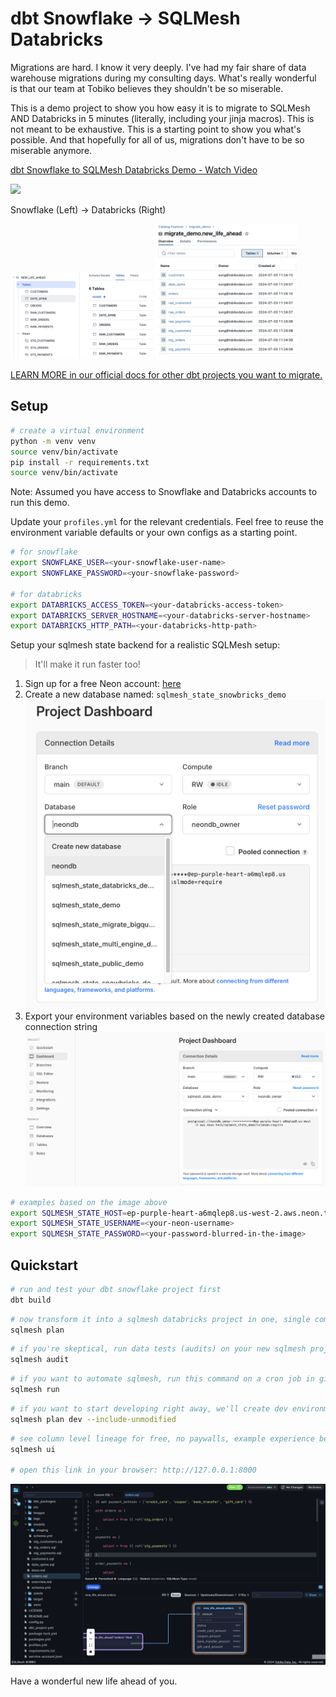 # dbt Snowflake -> SQLMesh Databricks

Migrations are hard. I know it very deeply. I've had my fair share of data warehouse migrations during my consulting days. What's really wonderful is that our team at Tobiko believes they shouldn't be so miserable. 

This is a demo project to show you how easy it is to migrate to SQLMesh AND Databricks in 5 minutes (literally, including your jinja macros). This is not meant to be exhaustive. This is a starting point to show you what's possible. And that hopefully for all of us, migrations don't have to be so miserable anymore. 

<div>
    <a href="https://www.loom.com/share/62971220f6e14ccf844a5395e236dfaa">
      <p>dbt Snowflake to SQLMesh Databricks Demo - Watch Video</p>
    </a>
    <a href="https://www.loom.com/share/62971220f6e14ccf844a5395e236dfaa">
      <img style="max-width:300px;" src="https://cdn.loom.com/sessions/thumbnails/62971220f6e14ccf844a5395e236dfaa-with-play.gif">
    </a>
  </div>

Snowflake (Left) -> Databricks (Right)

<p float="left">
  <img src="./images/snowflake.png" width="45%" />
  <img src="./images/databricks.png" width="45%" />
</p>

[LEARN MORE in our official docs for other dbt projects you want to migrate.](https://sqlmesh.readthedocs.io/en/stable/integrations/dbt/)

## Setup

```bash
# create a virtual environment
python -m venv venv
source venv/bin/activate
pip install -r requirements.txt
source venv/bin/activate
```

Note: Assumed you have access to Snowflake and Databricks accounts to run this demo.

Update your `profiles.yml` for the relevant credentials. Feel free to reuse the environment variable defaults or your own configs as a starting point.

```bash
# for snowflake
export SNOWFLAKE_USER=<your-snowflake-user-name>
export SNOWFLAKE_PASSWORD=<your-snowflake-password>

# for databricks
export DATABRICKS_ACCESS_TOKEN=<your-databricks-access-token>
export DATABRICKS_SERVER_HOSTNAME=<your-databricks-server-hostname>
export DATABRICKS_HTTP_PATH=<your-databricks-http-path>
```

Setup your sqlmesh state backend for a realistic SQLMesh setup:
> It'll make it run faster too!

1. Sign up for a free Neon account: [here](https://neon.tech/)
2. Create a new database named: `sqlmesh_state_snowbricks_demo`
![new_database](./images/new_database.png)
3. Export your environment variables based on the newly created database connection string
![new_database](./images/connection_string.png)

```bash
# examples based on the image above
export SQLMESH_STATE_HOST=ep-purple-heart-a6mqlep8.us-west-2.aws.neon.tech
export SQLMESH_STATE_USERNAME=<your-neon-username>
export SQLMESH_STATE_PASSWORD=<your-password-blurred-in-the-image>
```

## Quickstart

```bash
# run and test your dbt snowflake project first
dbt build
```

```bash
# now transform it into a sqlmesh databricks project in one, single command
sqlmesh plan
```

```bash
# if you're skeptical, run data tests (audits) on your new sqlmesh project
sqlmesh audit
```

```bash
# if you want to automate sqlmesh, run this command on a cron job in github actions/orchestrator
sqlmesh run
```

```bash
# if you want to start developing right away, we'll create dev environments for free and very fast
sqlmesh plan dev --include-unmodified
```

```bash
# see column level lineage for free, no paywalls, example experience below
sqlmesh ui

# open this link in your browser: http://127.0.0.1:8000
```
![sqlmesh_ui](./images/sqlmesh_ui.png)

Have a wonderful new life ahead of you. 